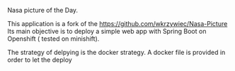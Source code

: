 
Nasa picture of the Day.

This application is a fork of the https://github.com/wkrzywiec/Nasa-Picture
Its main objective is to deploy a simple web app with Spring Boot on Openshift ( tested on minishift).

The strategy of delpying is the docker strategy.
A docker file is provided in order to let the deploy

